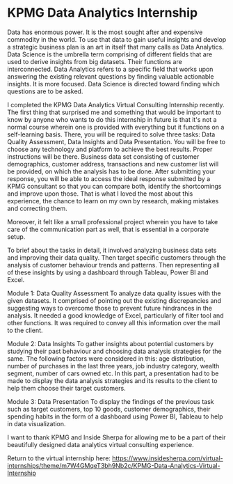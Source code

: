 # KPMG Data Analytics Internship
						
Data has enormous power. It is the most sought after and expensive commodity in the world. To use that data to gain useful insights and develop a strategic business plan is an art in itself that many calls as Data Analytics. Data Science is the umbrella term comprising of different fields that are used to derive insights from big datasets. Their functions are interconnected. Data Analytics refers to a specific field that works upon answering the existing relevant questions by finding valuable actionable insights. It is more focused. Data Science is directed toward finding which questions are to be asked.

I completed the KPMG Data Analytics Virtual Consulting Internship recently. The first thing that surprised me and something that would be important to know by anyone who wants to do this internship in future is that it's not a normal course wherein one is provided with everything but it functions on a self-learning basis. There, you will be required to solve three tasks: Data Quality Assessment, Data Insights and Data Presentation. You will be free to choose any technology and platform to achieve the best results. Proper instructions will be there. Business data set consisting of customer demographics, customer address, transactions and new customer list will be provided, on which the analysis has to be done. After submitting your response, you will be able to access the ideal response submitted by a KPMG consultant so that you can compare both, identify the shortcomings and improve upon those. That is what I loved the most about this experience, the chance to learn on my own by research, making mistakes and correcting them.

Moreover, it felt like a small professional project wherein you have to take care of the communication part as well, that is essential in a corporate setup. 

To brief about the tasks in detail, it involved analyzing business data sets and improving their data quality. Then target specific customers through the analysis of customer behaviour trends and patterns. Then representing all of these insights by using a dashboard through Tableau, Power BI and Excel.


Module 1: Data Quality Assessment 
To analyze data quality issues with the given datasets. It comprised of pointing out the existing discrepancies and suggesting ways to overcome those to prevent future hindrances in the analysis. It needed a good knowledge of Excel, particularly of filter tool and other functions. It was required to convey all this information over the mail to the client.


Module 2: Data Insights
To gather insights about potential customers by studying their past behaviour and choosing data analysis strategies for the same. The following factors were considered in this: age distribution, number of purchases in the last three years, job industry category, wealth segment, number of cars owned etc. In this part, a presentation had to be made to display the data analysis strategies and its results to the client to help them choose their target customers.



Module 3: Data Presentation
To display the findings of the previous task such as target customers, top 10 goods, customer demographics, their spending habits in the form of a dashboard using Power BI, Tableau to help in data visualization. 

I want to thank KPMG and Inside Sherpa for allowing me to be a part of their beautifully designed data analytics virtual consulting experience.					
						
Return to the virtual internship here:	https://www.insidesherpa.com/virtual-internships/theme/m7W4GMqeT3bh9Nb2c/KPMG-Data-Analytics-Virtual-Internship				
						
								

